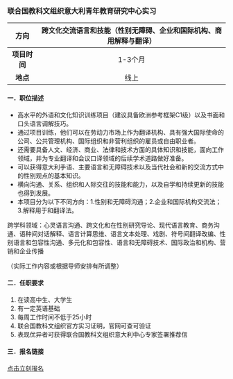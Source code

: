 ### 联合国教科文组织意大利青年教育研究中心实习


|  **方向**  |跨文化交流语言和技能（性别无障碍、企业和国际机构、商用解释与翻译） |
|:--------:|:--------------------------------:|
| **项目时间** |              1-3个月               |
|  **地点**  |                线上                |


#### 一．职位描述

- 高水平的外语和文化知识训练项目（建议具备欧洲参考框架C1级）以及书面和口头语言调解技巧。
- 通过项目训练，他们可以在劳动力市场上作为翻译机构、具有强大国际使命的公司、公共管理机构、国际组织和非营利组织的雇员或自由职业者。
- 还需要具备人文、经济、商业、法律和技术方面的具体知识和技能，面向工作领域，并为专业翻译和会议口译领域的后续学术道路做好准备。
- 可以获得意大利手语、主要语言和无障碍技术以及当代社会和新的交流方式中的性别观点的基本知识。
- 横向沟通、关系、组织和人际交往的技能和能力，以及自学和持续更新的技能也得到发展。
- 本项目分为以下不同方向：1.性别和无障碍沟通；2.企业和国际机构交流法；3.解释用于和翻译法。

跨学科领域：心灵语言沟通、跨文化和在性别研究导论、现代语言教育、商务沟通、语种间对话解释、语言计算思维、语言文本处理、戏剧、符号间翻译改编、性别语言和包容性沟通、多元化和包容性、语言和无障碍技术、国际政治和机构、营销和企业传播

（实际工作内容或根据导师安排有所调整）


#### 二．任职要求

1. 在读高中生、大学生
2. 有一定英语基础
3. 每周工作时间不低于25小时
4. 联合国教科文组织官方实习证明，官网可查可验证
5. 表现优异者可获得联合国教科文组织意大利中心专家签署推荐信


#### 三．报名链接
[点击立刻报名](https://ezygcyygfb.feishu.cn/share/base/form/shrcnyoWDn0NwQnTyfwrxo3XOnh)
